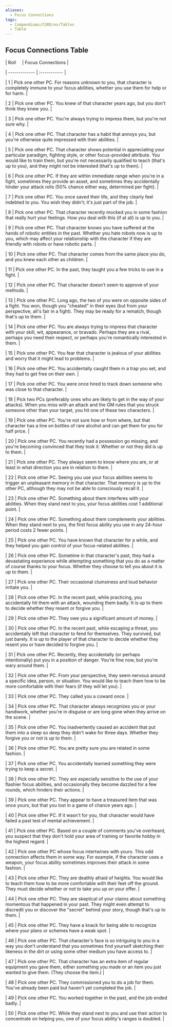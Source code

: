```yaml
---
aliases:
  - Focus Connections
tags:
  - Compendiums/CSRD/en/Tables
  - Table
---
```

  
## Focus Connections Table  
|  Roll &nbsp; &nbsp; | Focus Connections  |  
| ------------- | :----------- |  
| 1 | Pick one other PC. For reasons unknown to you, that character is completely immune to your focus abilities, whether you use them for help or for harm. |  
| 2 | Pick one other PC. You knew of that character years ago, but you don't think they knew you. |  
| 3 | Pick one other PC. You're always trying to impress them, but you're not sure why. |  
| 4 | Pick one other PC. That character has a habit that annoys you, but you're otherwise quite impressed with their abilities. |  
| 5 | Pick one other PC. That character shows potential in appreciating your particular paradigm, fighting style, or other focus-provided attribute. You would like to train them, but you're not necessarily qualified to teach (that's up to you), and they might not be interested (that's up to them). |  
| 6 | Pick one other PC. If they are within immediate range when you're in a fight, sometimes they provide an asset, and sometimes they accidentally hinder your attack rolls (50% chance either way, determined per fight). |  
| 7 | Pick one other PC. You once saved their life, and they clearly feel indebted to you. You wish they didn't; it's just part of the job. |  
| 8 | Pick one other PC. That character recently mocked you in some fashion that really hurt your feelings. How you deal with this (if at all) is up to you. |  
| 9 | Pick one other PC. That character knows you have suffered at the hands of robotic entities in the past. Whether you hate robots now is up to you, which may affect your relationship with the character if they are friendly with robots or have robotic parts. |  
| 10 | Pick one other PC. That character comes from the same place you do, and you knew each other as children. |  
| 11 | Pick one other PC. In the past, they taught you a few tricks to use in a fight. |  
| 12 | Pick one other PC. That character doesn't seem to approve of your methods. |  
| 13 | Pick one other PC. Long ago, the two of you were on opposite sides of a fight. You won, though you "cheated" in their eyes (but from your perspective, all's fair in a fight). They may be ready for a rematch, though that's up to them. |  
| 14 | Pick one other PC. You are always trying to impress that character with your skill, wit, appearance, or bravado. Perhaps they are a rival, perhaps you need their respect, or perhaps you're romantically interested in them. |  
| 15 | Pick one other PC. You fear that character is jealous of your abilities and worry that it might lead to problems. |  
| 16 | Pick one other PC. You accidentally caught them in a trap you set, and they had to get free on their own. |  
| 17 | Pick one other PC. You were once hired to track down someone who was close to that character. |  
| 18 | Pick two PCs (preferably ones who are likely to get in the way of your attacks). When you miss with an attack and the GM rules that you struck someone other than your target, you hit one of these two characters. |  
| 19 | Pick one other PC. You're not sure how or from where, but that character has a line on bottles of rare alcohol and can get them for you for half price. |  
| 20 | Pick one other PC. You recently had a possession go missing, and you're becoming convinced that they took it. Whether or not they did is up to them. |  
| 21 | Pick one other PC. They always seem to know where you are, or at least in what direction you are in relation to them. |  
| 22 | Pick one other PC. Seeing you use your focus abilities seems to trigger an unpleasant memory in that character. That memory is up to the other PC, although they may not be able to consciously recall it. |  
| 23 | Pick one other PC. Something about them interferes with your abilities. When they stand next to you, your focus abilities cost 1 additional point. |  
| 24 | Pick one other PC. Something about them complements your abilities. When they stand next to you, the first focus ability you use in any 24-hour period costs 2 fewer points. |  
| 25 | Pick one other PC. You have known that character for a while, and they helped you gain control of your focus-related abilities. |  
| 26 | Pick one other PC. Sometime in that character's past, they had a devastating experience while attempting something that you do as a matter of course thanks to your focus. Whether they choose to tell you about it is up to them. |  
| 27 | Pick one other PC. Their occasional clumsiness and loud behavior irritate you. |  
| 28 | Pick one other PC. In the recent past, while practicing, you accidentally hit them with an attack, wounding them badly. It is up to them to decide whether they resent or forgive you. |  
| 29 | Pick one other PC. They owe you a significant amount of money. |  
| 30 | Pick one other PC. In the recent past, while escaping a threat, you accidentally left that character to fend for themselves. They survived, but just barely. It is up to the player of that character to decide whether they resent you or have decided to forgive you. |  
| 31 | Pick one other PC. Recently, they accidentally (or perhaps intentionally) put you in a position of danger. You're fine now, but you're wary around them. |  
| 32 | Pick one other PC. From your perspective, they seem nervous around a specific idea, person, or situation. You would like to teach them how to be more comfortable with their fears (if they will let you). |  
| 33 | Pick one other PC. They called you a coward once. |  
| 34 | Pick one other PC. That character always recognizes you or your handiwork, whether you're in disguise or are long gone when they arrive on the scene. |  
| 35 | Pick one other PC. You inadvertently caused an accident that put them into a sleep so deep they didn't wake for three days. Whether they forgive you or not is up to them. |  
| 36 | Pick one other PC. You are pretty sure you are related in some fashion. |  
| 37 | Pick one other PC. You accidentally learned something they were trying to keep a secret. |  
| 38 | Pick one other PC. They are especially sensitive to the use of your flashier focus abilities, and occasionally they become dazzled for a few rounds, which hinders their actions. |  
| 39 | Pick one other PC. They appear to have a treasured item that was once yours, but that you lost in a game of chance years ago. |  
| 40 | Pick one other PC. If it wasn't for you, that character would have failed a past test of mental achievement. |  
| 41 | Pick one other PC. Based on a couple of comments you've overheard, you suspect that they don't hold your area of training or favorite hobby in the highest regard. |  
| 42 | Pick one other PC whose focus intertwines with yours. This odd connection affects them in some way. For example, if the character uses a weapon, your focus ability sometimes improves their attack in some fashion. |  
| 43 | Pick one other PC. They are deathly afraid of heights. You would like to teach them how to be more comfortable with their feet off the ground. They must decide whether or not to take you up on your offer. |  
| 44 | Pick one other PC. They are skeptical of your claims about something momentous that happened in your past. They might even attempt to discredit you or discover the "secret" behind your story, though that's up to them. |  
| 45 | Pick one other PC. They have a knack for being able to recognize where your plans or schemes have a weak spot. |  
| 46 | Pick one other PC. That character's face is so intriguing to you in a way you don't understand that you sometimes find yourself sketching their likeness in the dirt or using some other medium you have access to. |  
| 47 | Pick one other PC. That character has an extra item of regular equipment you gave them, either something you made or an item you just wanted to give them. (They choose the item.) |  
| 48 | Pick one other PC. They commissioned you to do a job for them. You've already been paid but haven't yet completed the job. |  
| 49 | Pick one other PC. You worked together in the past, and the job ended badly. |  
| 50 | Pick one other PC. While they stand next to you and use their action to concentrate on helping you, one of your focus ability's ranges is doubled. |